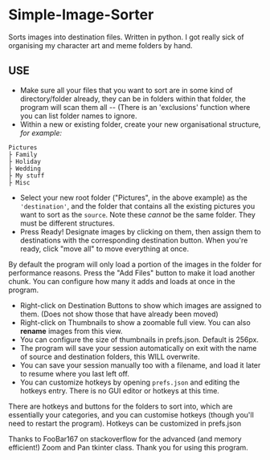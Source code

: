 # Simple-Image-Sorter
Sorts images into destination files. Written in python. I got really sick of organising my character art and meme folders by hand.

## USE
- Make sure all your files that you want to sort are in some kind of directory/folder already, they can be in folders within that folder, the program will scan them all
-- (There is an 'exclusions' function where you can list folder names to ignore.
- Within a new or existing folder, create your new organisational structure, _for example:_
```
Pictures
├ Family
├ Holiday
├ Wedding
├ My stuff
├ Misc
```
- Select your new root folder ("Pictures", in the above example) as the ``'destination'``, and the folder that contains all the existing pictures you want to sort as the ``source``. Note these *cannot* be the same folder. They must be different structures.
- Press Ready!
Designate images by clicking on them, then assign them to destinations with the corresponding destination button. When you're ready, click "move all" to move everything at once.

By default the program will only load a portion of the images in the folder for performance reasons. Press the "Add Files" button to make it load another chunk. You can configure how many it adds and loads at once in the program.  
- Right-click on Destination Buttons to show which images are assigned to them. (Does not show those that have already been moved)  
- Right-click on Thumbnails to show a zoomable full view. You can also **rename** images from this view.  
- You can configure the size of thumbnails in prefs.json. Default is 256px.
- The program will save your session automatically on exit with the name of source and destination folders, this WILL overwrite.
- You can save your session manually too with a filename, and load it later to resume where you last left off.
- You can customize hotkeys by opening `prefs.json` and editing the hotkeys entry. There is no GUI editor or hotkeys at this time.

There are hotkeys and buttons for the folders to sort into, which are essentially your categories, and you can customise hotkeys (though you'll need to restart the program). Hotkeys can be customized in prefs.json

Thanks to FooBar167 on stackoverflow for the advanced (and memory efficient!) Zoom and Pan tkinter class. Thank you for using this program.

